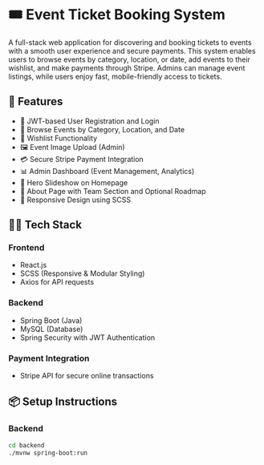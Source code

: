 # 🎟️ Event Ticket Booking System

A full-stack web application for discovering and booking tickets to events with a smooth user experience and secure payments. This system enables users to browse events by category, location, or date, add events to their wishlist, and make payments through Stripe. Admins can manage event listings, while users enjoy fast, mobile-friendly access to tickets.

## 🚀 Features

- 🔐 JWT-based User Registration and Login  
- 📅 Browse Events by Category, Location, and Date  
- 💖 Wishlist Functionality  
- 🖼️ Event Image Upload (Admin)  
- 💳 Secure Stripe Payment Integration  
- 📊 Admin Dashboard (Event Management, Analytics)  
- 🌄 Hero Slideshow on Homepage  
- 👥 About Page with Team Section and Optional Roadmap  
- 📱 Responsive Design using SCSS

## 🧑‍💻 Tech Stack

### Frontend
- React.js  
- SCSS (Responsive & Modular Styling)  
- Axios for API requests  

### Backend
- Spring Boot (Java)  
- MySQL (Database)  
- Spring Security with JWT Authentication  

### Payment Integration
- Stripe API for secure online transactions

## 📦 Setup Instructions

### Backend
```bash
cd backend
./mvnw spring-boot:run
